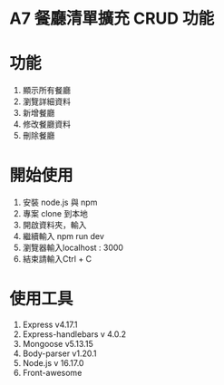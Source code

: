 # A7 餐廳清單擴充 CRUD 功能 

# 功能
1. 顯示所有餐廳
2. 瀏覽詳細資料
3. 新增餐廳
4. 修改餐廳資料
5. 刪除餐廳

# 開始使用
1. 安裝 node.js 與 npm
2. 專案 clone 到本地
3. 開啟資料夾，輸入
4. 繼續輸入 npm run dev
5. 瀏覽器輸入localhost : 3000
6. 結束請輸入Ctrl + C

# 使用工具
1. Express v4.17.1
2. Express-handlebars v 4.0.2
3. Mongoose v5.13.15
4. Body-parser v1.20.1
5. Node.js v 16.17.0
6. Front-awesome 

